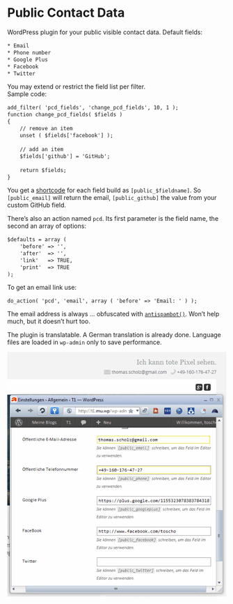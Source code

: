 Public Contact Data
===================

WordPress plugin for your public visible contact data. Default fields:

	* Email
	* Phone number
	* Google Plus
	* Facebook
	* Twitter

You may extend or restrict the field list per filter.  
Sample code:

	add_filter( 'pcd_fields', 'change_pcd_fields', 10, 1 );
	function change_pcd_fields( $fields )
	{
		// remove an item
		unset ( $fields['facebook'] );
		
		// add an item
		$fields['github'] = 'GitHub';
		
		return $fields;
	}

You get a [shortcode][1] for each field build as `[public_$fieldname]`. 
So `[public_email]` will return the email, `[public_github]` the value from
your custom GitHub field.

There’s also an action named `pcd`. Its first parameter is the field name, the 
second an array of options:

	$defaults = array (
		'before' => '',
		'after'  => '',
		'link'   => TRUE,
		'print'  => TRUE
	);

To get an email link use:

	do_action( 'pcd', 'email', array ( 'before' => 'Email: ' ) );
	
The email address is always … obfuscated with [`antispambot()`][2]. 
Won’t help much, but it doesn’t hurt too.

The plugin is translatable. A German translation is already done. 
Language files are loaded in `wp-admin` only to save performance.

![screenshot](screenshot.png "Translated backend")

[1]: http://codex.wordpress.org/Shortcode_API
[2]: http://codex.wordpress.org/Function_Reference/antispambot
